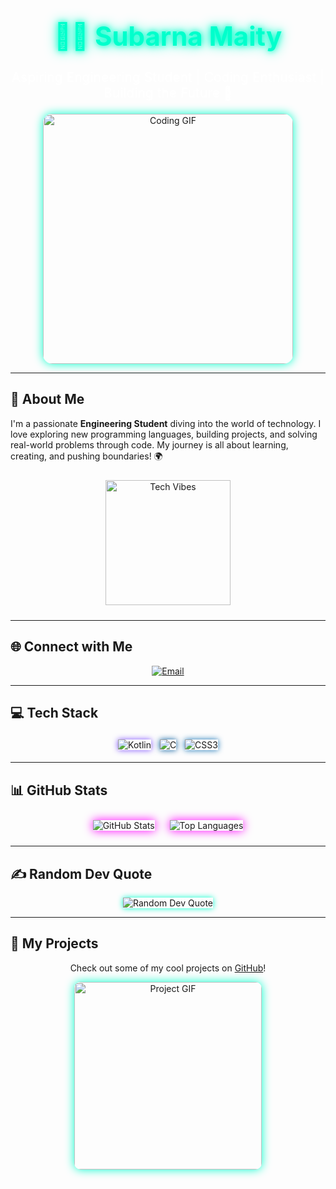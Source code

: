 <div align="center">
  <h1 style="font-size: 3em; color: #00ffcc; text-shadow: 0 0 10px #00ffcc, 0 0 20px #00ffcc;">💫🗿 Subarna Maity</h1>
  <p style="font-size: 1.5em; color: #ffffff; text-shadow: 0 0 5px #ffffff;">Aspiring Engineering Student | Coding Enthusiast | Building the Future 🚀</p>
</div>

<div align="center">
  <img src="https://media.giphy.com/media/LmNwrBhejkK9EFP504/giphy.gif" alt="Coding GIF" width="400" style="border-radius: 15px; box-shadow: 0 0 15px #00ffcc;">
</div>

---

## 🌟 About Me
I'm a passionate **Engineering Student** diving into the world of technology. I love exploring new programming languages, building projects, and solving real-world problems through code. My journey is all about learning, creating, and pushing boundaries! 🌍

<div align="center">
  <img src="https://media.giphy.com/media/26xBwdIuR0KFsh2tW/giphy.gif" alt="Tech Vibes" width="200" style="margin: 10px;">
</div>

---

## 🌐 Connect with Me
<div align="center">
  <a href="mailto:suparnamaity1985iii@gmail.com">
    <img src="https://img.shields.io/badge/Email-D14836?logo=gmail&logoColor=white" alt="Email" style="transition: transform 0.3s ease-in-out;" onmouseover="this.style.transform='scale(1.1)'" onmouseout="this.style.transform='scale(1)'">
  </a>
</div>

---

## 💻 Tech Stack
<div align="center">
  <img src="https://img.shields.io/badge/kotlin-%237F52FF.svg?style=for-the-badge&logo=kotlin&logoColor=white" alt="Kotlin" style="margin: 5px; box-shadow: 0 0 10px #7F52FF;">
  <img src="https://img.shields.io/badge/c-%2300599C.svg?style=for-the-badge&logo=c&logoColor=white" alt="C" style="margin: 5px; box-shadow: 0 0 10px #00599C;">
  <img src="https://img.shields.io/badge/css3-%231572B6.svg?style=for-the-badge&logo=css3&logoColor=white" alt="CSS3" style="margin: 5px; box-shadow: 0 0 10px #1572B6;">
</div>

---

## 📊 GitHub Stats
<div align="center">
  <img src="https://github-readme-stats.vercel.app/api?username=your-github-username&show_icons=true&theme=radical&hide_border=true" alt="GitHub Stats" style="margin: 10px; box-shadow: 0 0 15px #ff00ff;">
  <img src="https://github-readme-stats.vercel.app/api/top-langs/?username=your-github-username&layout=compact&theme=radical&hide_border=true" alt="Top Languages" style="margin: 10px; box-shadow: 0 0 15px #ff00ff;">
</div>

---

## ✍️ Random Dev Quote
<div align="center">
  <img src="https://quotes-github-readme.vercel.app/api?type=horizontal&theme=radical" alt="Random Dev Quote" style="box-shadow: 0 0 10px #00ffcc;">
</div>

---

## 🚀 My Projects
<div align="center">
  <p>Check out some of my cool projects on <a href="https://github.com/your-github-username">GitHub</a>!</p>
  <img src="https://media.giphy.com/media/3o7TKsQ8QrrjA6sQ48/giphy.gif" alt="Project GIF" width="300" style="border-radius: 10px; box-shadow: 0 0 15px #00ffcc;">
</div>
